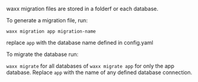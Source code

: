 waxx migration files are stored in a folderf or each database.

To generate a migration file, run:

`waxx migration app migration-name`

replace `app` with the database name defined in config.yaml

To migrate the database run: 

`waxx migrate` for all databases of `waxx migrate app` for only the app database. Replace `app` with the name of any defined database connection.
